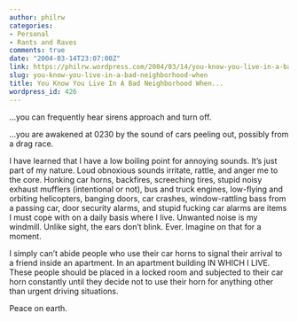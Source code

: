 ```yaml
---
author: philrw
categories:
- Personal
- Rants and Raves
comments: true
date: "2004-03-14T23:07:00Z"
link: https://philrw.wordpress.com/2004/03/14/you-know-you-live-in-a-bad-neighborhood-when/
slug: you-know-you-live-in-a-bad-neighborhood-when
title: You Know You Live In A Bad Neighborhood When...
wordpress_id: 426
---
```


...you can frequently hear sirens approach and turn off.

...you are awakened at 0230 by the sound of cars peeling out, possibly from a drag race.

<!--more-->

I have learned that I have a low boiling point for annoying sounds. It’s just part of my nature. Loud obnoxious sounds irritate, rattle, and anger me to the core. Honking car horns, backfires, screeching tires, stupid noisy exhaust mufflers (intentional or not), bus and truck engines, low-flying and orbiting helicopters, banging doors, car crashes, window-rattling bass from a passing car, door security alarms, and stupid fucking car alarms are items I must cope with on a daily basis where I live. Unwanted noise is my windmill. Unlike sight, the ears don’t blink. Ever. Imagine on that for a moment.

I simply can’t abide people who use their car horns to signal their arrival to a friend inside an apartment. In an apartment building IN WHICH I LIVE. These people should be placed in a locked room and subjected to their car horn constantly until they decide not to use their horn for anything other than urgent driving situations.

Peace on earth.